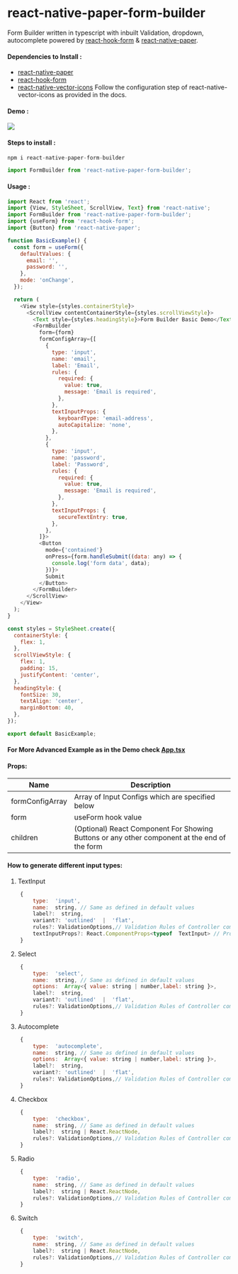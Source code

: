 # react-native-paper-form-builder

Form Builder written in typescript with inbuilt Validation, dropdown, autocomplete powered by [react-hook-form](https://react-hook-form.com/) & [react-native-paper](https://callstack.github.io/react-native-paper/).

#### Dependencies to Install :

- [react-native-paper](https://www.npmjs.com/package/react-native-paper)
- [react-hook-form](https://www.npmjs.com/package/react-hook-form)
- [react-native-vector-icons](https://www.npmjs.com/package/react-native-vector-icons) Follow the configuration step of react-native-vector-icons as provided in the docs.

#### Demo :

![](https://i.ibb.co/CHwmKJN/ezgif-1-894da084218f.gif)

#### Steps to install :

```javascript
npm i react-native-paper-form-builder
```

```javascript
import FormBuilder from 'react-native-paper-form-builder';
```

#### Usage :

```javascript
import React from 'react';
import {View, StyleSheet, ScrollView, Text} from 'react-native';
import FormBuilder from 'react-native-paper-form-builder';
import {useForm} from 'react-hook-form';
import {Button} from 'react-native-paper';

function BasicExample() {
  const form = useForm({
    defaultValues: {
      email: '',
      password: '',
    },
    mode: 'onChange',
  });

  return (
    <View style={styles.containerStyle}>
      <ScrollView contentContainerStyle={styles.scrollViewStyle}>
        <Text style={styles.headingStyle}>Form Builder Basic Demo</Text>
        <FormBuilder
          form={form}
          formConfigArray={[
            {
              type: 'input',
              name: 'email',
              label: 'Email',
              rules: {
                required: {
                  value: true,
                  message: 'Email is required',
                },
              },
              textInputProps: {
                keyboardType: 'email-address',
                autoCapitalize: 'none',
              },
            },
            {
              type: 'input',
              name: 'password',
              label: 'Password',
              rules: {
                required: {
                  value: true,
                  message: 'Email is required',
                },
              },
              textInputProps: {
                secureTextEntry: true,
              },
            },
          ]}>
          <Button
            mode={'contained'}
            onPress={form.handleSubmit((data: any) => {
              console.log('form data', data);
            })}>
            Submit
          </Button>
        </FormBuilder>
      </ScrollView>
    </View>
  );
}

const styles = StyleSheet.create({
  containerStyle: {
    flex: 1,
  },
  scrollViewStyle: {
    flex: 1,
    padding: 15,
    justifyContent: 'center',
  },
  headingStyle: {
    fontSize: 30,
    textAlign: 'center',
    marginBottom: 40,
  },
});

export default BasicExample;
```

#### For More Advanced Example as in the Demo check [App.tsx](https://github.com/fateh999/react-native-paper-form-builder/blob/master/App.tsx)

#### Props:

| Name            | Description                                                                                  |
| --------------- | -------------------------------------------------------------------------------------------- |
| formConfigArray | Array of Input Configs which are specified below                                             |
| form            | useForm hook value                                                                           |
| children        | (Optional) React Component For Showing Buttons or any other component at the end of the form |  | children | Optional React Component For Showing Buttons or any other component at the end of the form |

#### How to generate different input types:

1.  TextInput

```javascript
	{
		type:  'input',
		name:  string, // Same as defined in default values
		label?:  string,
		variant?: 'outlined'  |  'flat',
		rules?: ValidationOptions,// Validation Rules of Controller component from React Hook Form
		textInputProps?: React.ComponentProps<typeof  TextInput> // Props of React Native Paper TextInput
	}
```

2.  Select

```javascript
	{
		type:  'select',
		name:  string, // Same as defined in default values
		options:  Array<{ value: string | number,label: string }>,
		label?:  string,
		variant?: 'outlined'  |  'flat',
		rules?: ValidationOptions,// Validation Rules of Controller component from React Hook Form
	}
```

3.  Autocomplete

```javascript
	{
		type:  'autocomplete',
		name:  string, // Same as defined in default values
		options:  Array<{ value: string | number,label: string }>,
		label?:  string,
		variant?: 'outlined'  |  'flat',
		rules?: ValidationOptions,// Validation Rules of Controller component from React Hook Form
	}
```

4.  Checkbox

```javascript
	{
		type:  'checkbox',
		name:  string, // Same as defined in default values
		label?:  string | React.ReactNode,
		rules?: ValidationOptions,// Validation Rules of Controller component from React Hook Form
	}
```

5.  Radio

```javascript
	{
		type:  'radio',
		name:  string, // Same as defined in default values
		label?:  string | React.ReactNode,
		rules?: ValidationOptions,// Validation Rules of Controller component from React Hook Form
	}
```

6. Switch

```javascript
	{
		type:  'switch',
		name:  string, // Same as defined in default values
		label?:  string | React.ReactNode,
		rules?: ValidationOptions,// Validation Rules of Controller component from React Hook Form
	}
```
